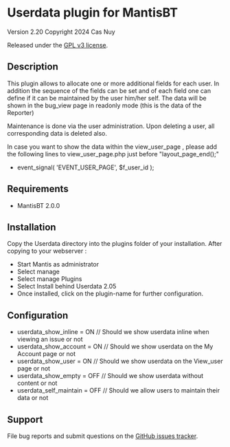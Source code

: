 # Userdata plugin for MantisBT

Version 2.20
Copyright 2024 Cas Nuy

Released under the [GPL v3 license](http://opensource.org/licenses/GPL-3.0).


## Description

This plugin allows to allocate one or more additional fields for each user.
In addition the sequence of the fields can be set and of each field one can define if it can be maintained by the user him/her self.
The data will be shown in the bug_view page in readonly mode (this is the data of the Reporter)

Maintenance is done via the user administration.
Upon deleting a user, all corresponding data is deleted also.

In case you want to show the data within the view_user_page ,
please add the following lines to view_user_page.php just before "layout_page_end();"
- event_signal( 'EVENT_USER_PAGE',  $f_user_id ); 

## Requirements

- MantisBT 2.0.0

## Installation

Copy the Userdata directory into the plugins folder of your installation.
After copying to your webserver :
- Start Mantis as administrator
- Select manage
- Select manage Plugins
- Select Install behind Userdata 2.05
- Once installed, click on the plugin-name for further configuration.

## Configuration

- userdata_show_inline	=	ON	// Should we show userdata inline when viewing an issue or not
- userdata_show_account	=	ON 	// Should we show userdata on the My Account page or not
- userdata_show_user	=	ON	// Should we show userdata on the View_user page or not
- userdata_show_empty	=	OFF	// Should we show userdata without content or not
- userdata_self_maintain	=	OFF 	// Should we allow users to maintain their data or not
	 
## Support

File bug reports and submit questions on the
[GitHub issues tracker](http://github.com/mantisbt-plugins/Userdata/issues).
